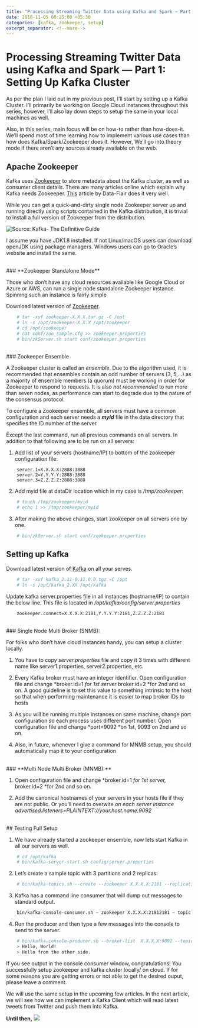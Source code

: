 ```yaml
---
title: "Processing Streaming Twitter Data using Kafka and Spark — Part 1: Setting Up Kafka Cluster"
date: 2018-11-05 00:25:00 +05:30
categories: [kafka, zookeeper, setup]
excerpt_separator: <!--more-->
---
```

# Processing Streaming Twitter Data using Kafka and Spark — Part 1: Setting Up Kafka Cluster

As per the plan I laid out in my previous post, I’ll start by setting up a Kafka Cluster. I’ll primarily be working on Google Cloud instances throughout this series, however, I’ll also lay down steps to setup the same in your local machines as well.

Also, in this series, main focus will be on how-to rather than how-does-it. We’ll spend most of time learning how to implement various use cases than how does Kafka/Spark/Zookeeper does it. However, We’ll go into theory mode if there aren’t any sources already available on the web.

<!--more-->

## Apache Zookeeper

Kafka uses [Zookeeper](https://zookeeper.apache.org/) to store metadata about the Kafka cluster, as well as consumer client details. There are many articles online which explain why Kafka needs Zookeeper. [This](https://data-flair.training/blogs/zookeeper-in-kafka/) article by Data-Flair does it very well.

While you can get a quick-and-dirty single node  Zookeeper server up and running directly using scripts contained in the Kafka distribution, it is trivial to install a full version of Zookeeper from the distribution.


![Source: Kafka- The Definitive Guide](https://cdn-images-1.medium.com/max/2000/1*0vTDGwBRzFsexzhtiJ4OsQ.png)

I assume you have JDK1.8 installed. If not Linux/macOS users can download openJDK using package managers. Windows users can go to Oracle’s website and install the same.

<br>
### **Zookeeper Standalone Mode**

Those who don’t have any cloud resources available like Google Cloud or Azure or AWS, can run a single node standalone Zookeeper instance. Spinning such an instance is fairly simple

Download latest version of [Zookeeper](https://www.apache.org/dyn/closer.cgi/zookeeper/).

```bash
    # tar -xvf zookeeper-X.X.X.tar.gz -C /opt
    # ln -s /opt/zookeeper-X.X.X /opt/zookeeper
    # cd /opt/zookeeper
    # cat conf/zoo_sample.cfg >> zookeeper.properties
    # bin/zkServer.sh start conf/zookeeper.properties
```

<br>
### Zookeeper Ensemble

A Zookeeper cluster is called an *ensemble*. Due to the algorithm used, it is recommended that ensembles contain an odd number of servers (3, 5,…) as a majority of ensemble members (a quorum) must be working in order for Zookeeper to respond to requests. It is also *not* *recommended* to run more than seven nodes, as performance can start to degrade due to the nature of the consensus protocol.

To configure a Zookeeper ensemble, all servers must have a common configuration and each server needs a ***myid*** file in the data directory that specifies the ID number of the server

Except the last command, run all previous commands on all servers. In addition to that following are to be run on all servers:

1. Add list of your servers (hostname/IP) to bottom of the zookeeper configuration file:

```properties
    server.1=X.X.X.X:2888:3888
    server.2=Y.Y.Y.Y:2888:3888
    server.3=Z.Z.Z.Z:2888:3888
```
2. Add myid file at dataDir location which in my case is */tmp/zookeeper*:
```bash
    # touch /tmp/zookeeper/myid
    # echo 1 >> /tmp/zookeeper/myid
```
3. After making the above changes, start zookeeper on all servers one by one. 
```bash
    # bin/zkServer.sh start conf/zookeeper.properties
```


## Setting up Kafka

Download latest version of [Kafka](http://mirrors.wuchna.com/apachemirror/kafka/2.0.0/kafka_2.11-2.0.0.tgz) on all your serves.
```bash
    # tar -xvf kafka_2.11-0.11.0.0.tgz –C /opt
    # ln -s /opt/kafka_2.XX /opt/kafka
```
Update kafka server.properties file in all instances (hostname/IP) to contain the below line. This file is located in */opt/kafka/config/server.properties*
```properties
    zookeeper.connect=X.X.X.X:2181,Y.Y.Y.Y:2181,Z.Z.Z.Z:2181
```

<br>
### Single Node Multi Broker (SNMB):

For folks who don’t have cloud instances handy, you can setup a cluster locally. 

1. You have to copy *server.properties* file and copy it 3 times with different name like server1.properties, server2.properties, etc.

1. Every Kafka broker must have an integer identifier. Open configuration file and change *broker.id=1 *for 1st server* broker.id=2 *for 2nd and so on. A good guideline is to set this value to something intrinsic to the host so that when performing maintenance it is easier to map broker IDs to hosts

1. As you will be running multiple instances on same machine, change port configuration so each process uses different port number. Open configuration file and change *port=9092 *on 1st, 9093 on 2nd and so on.

1. Also, in future, whenever I give a command for MNMB setup, you should automatically map it to your configuration

<br>
### **Multi Node Multi Broker (MNMB):**

1. Open configuration file and change *broker.id=1 *for 1st server,* broker.id=2 *for 2nd and so on.

1. Add the canonical hostnames of your servers in your hosts file if they are not public. Or you’ll need to overwite *on each server instance advertised.listeners=PLAINTEXT://your.host.name:9092*


<br>
## Testing Full Setup

1. We have already started a zookeeper ensemble, now lets start Kafka in all our servers as well.
```bash
    # cd /opt/kafka
    # bin/kafka-server-start.sh config/server.properties
```
2. Let’s create a sample topic with 3 partitions and 2 replicas:
```bash
    # bin/kafka-topics.sh --create --zookeeper X.X.X.X:2181 --replication-factor 2 --partitions 3--topic sample_test
```
3. Kafka has a command line consumer that will dump out messages to standard output.
```bash
    bin/kafka-console-consumer.sh — zookeeper X.X.X.X:21812181 — topic sample_test — from-beginning
```
4. Run the producer and then type a few messages into the console to send to the server.
```bash
    # bin/kafka-console-producer.sh --broker-list  X.X.X.X:9092 --topic sample_test
    > Hello, World!
    > Hello from the other side.
```
If you see output in the console consumer window, congratulations! You successfully setup zookeeper and kafka cluster locally/ on cloud. If for some reasons you are getting errors or not able to get the desired ouput, please leave a comment.

We will use the same setup in the upcoming few articles. In the next article, we will see how we can implement a Kafka Client which will read latest tweets from Twitter and push them into Kafka.

**Until then,**
![](https://medium.com/media/62764513b2cb4743d0c8cf9e519d5942)
